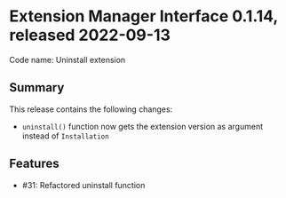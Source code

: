 # Extension Manager Interface 0.1.14, released 2022-09-13

Code name: Uninstall extension

## Summary

This release contains the following changes:

* `uninstall()` function now gets the extension version as argument instead of `Installation`

## Features

* #31: Refactored uninstall function
